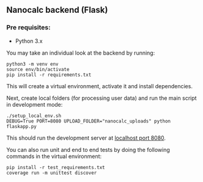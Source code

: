 ## Nanocalc backend (Flask)

### Pre requisites:
- Python 3.x


You may take an individual look at the backend by running:
```
python3 -m venv env
source env/bin/activate
pip install -r requirements.txt
```
This will create a virtual environment, activate it and install dependencies.

Next, create local folders (for processing user data) and run the main script in development mode:
```
./setup_local_env.sh
DEBUG=True PORT=8080 UPLOAD_FOLDER="nanocalc_uploads" python flaskapp.py
```

This should run the development server at [localhost port 8080](http://localhost:8080).

You can also run unit and end to end tests by doing the following commands in the virtual environment:
```
pip install -r test_requirements.txt
coverage run -m unittest discover
```
